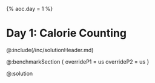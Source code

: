 {%
aoc.day = 1
%}

# Day 1: Calorie Counting

@:include(/inc/solutionHeader.md)

@:benchmarkSection {
    overrideP1 = us
    overrideP2 = us
}

@:solution